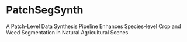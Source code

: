 # PatchSegSynth
A Patch-Level Data Synthesis Pipeline Enhances Species-level Crop and Weed Segmentation in Natural Agricultural Scenes
